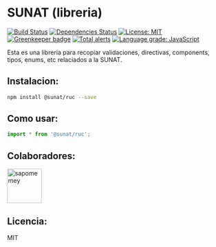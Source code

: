 # SUNAT (libreria)

[![Build Status](https://travis-ci.org/pilmee/SUNAT.svg?branch=master)](https://travis-ci.org/pilmee/SUNAT) [![Dependencies Status](https://david-dm.org/pilmee/SUNAT.svg)](https://david-dm.org/pilmee/SUNAT.svg) [![License: MIT](https://img.shields.io/badge/License-MIT-green.svg)](https://opensource.org/licenses/MIT) [![Greenkeeper badge](https://badges.greenkeeper.io/pilmee/SUNAT.svg)](https://greenkeeper.io/) [![Total alerts](https://img.shields.io/lgtm/alerts/g/pilmee/SUNAT.svg?logo=lgtm&logoWidth=18)](https://lgtm.com/projects/g/pilmee/SUNAT/alerts/) [![Language grade: JavaScript](https://img.shields.io/lgtm/grade/javascript/g/pilmee/SUNAT.svg?logo=lgtm&logoWidth=18)](https://lgtm.com/projects/g/pilmee/SUNAT/context:javascript)

Esta es una libreria para recopiar validaciones, directivas, components, tipos, enums, etc relaciados a la SUNAT.

## Instalacion:
```bash
npm install @sunat/ruc --save
```

## Como usar:
```javascript
import * from '@sunat/ruc';
```

## Colaboradores:

[//]: contributor-faces

<a href="https://github.com/sapomemey"><img src="https://avatars2.githubusercontent.com/u/26681105?s=460&amp;v=4" title="sapomemey" width="80" height="80"></a>

[//]: contributor-faces

## Licencia:
MIT
